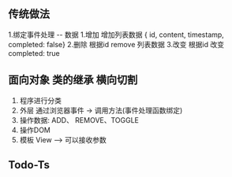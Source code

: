 ## 传统做法
1.绑定事件处理  -- 数据
  1.增加
    增加列表数据 { id, content, timestamp, completed: false}
  2.删除
    根据id remove 列表数据
  3.改变
    根据id 改变 completed: true



## 面向对象 类的继承 横向切割
1. 程序进行分类
  1. 外层 通过浏览器事件 -> 调用方法(事件处理函数绑定)
  2. 操作数据: ADD、 REMOVE、TOGGLE
  3. 操作DOM
  4. 模板 View --> 可以接收参数
  

## Todo-Ts
